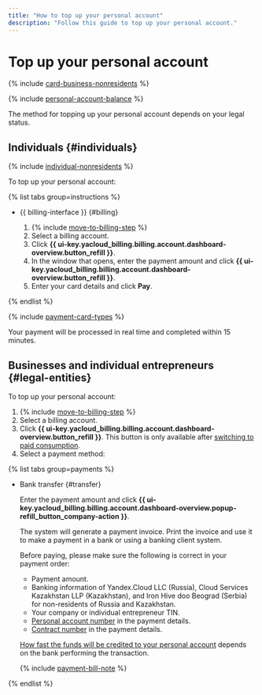 ```yaml
---
title: "How to top up your personal account"
description: "Follow this guide to top up your personal account."
---
```


# Top up your personal account

{% include [card-business-nonresidents](../../_includes/billing/card-business-nonresidents.md) %}

{% include [personal-account-balance](../_includes/personal-account-balance.md) %}


The method for topping up your personal account depends on your legal status.


## Individuals {#individuals}

{% include [individual-nonresidents](../../_includes/billing/individual-nonresidents.md) %}

To top up your personal account:

{% list tabs group=instructions %}

- {{ billing-interface }} {#billing}

   1. {% include [move-to-billing-step](../_includes/move-to-billing-step.md) %}
   1. Select a billing account.
   1. Click **{{ ui-key.yacloud_billing.billing.account.dashboard-overview.button_refill }}**.
   1. In the window that opens, enter the payment amount and click **{{ ui-key.yacloud_billing.billing.account.dashboard-overview.button_refill }}**.
   1. Enter your card details and click **Pay**.

{% endlist %}

{% include [payment-card-types](../../_includes/billing/payment-card-types.md) %}

Your payment will be processed in real time and completed within 15 minutes.

## Businesses and individual entrepreneurs {#legal-entities}


To top up your personal account:

1. {% include [move-to-billing-step](../_includes/move-to-billing-step.md) %}
1. Select a billing account.
1. Click **{{ ui-key.yacloud_billing.billing.account.dashboard-overview.button_refill }}**. This button is only available after [switching to paid consumption](activate-commercial.md).
1. Select a payment method:

{% list tabs group=payments %}

- Bank transfer {#transfer}

   Enter the payment amount and click **{{ ui-key.yacloud_billing.billing.account.dashboard-overview.popup-refill_button_company-action }}**.

   The system will generate a payment invoice. Print the invoice and use it to make a payment in a bank or using a banking client system.

   Before paying, please make sure the following is correct in your payment order:
   * Payment amount.
   * Banking information of Yandex.Cloud LLC (Russia), Cloud Services Kazakhstan LLP (Kazakhstan), and Iron Hive doo Beograd (Serbia) for non-residents of Russia and Kazakhstan.
   * Your company or individual entrepreneur TIN.
   * [Personal account number](../concepts/personal-account.md#id) in the payment details.
   * [Contract number](../concepts/contract.md) in the payment details.

   [How fast the funds will be credited to your personal account](../payment/payment-methods-business.md#limits) depends on the bank performing the transaction.

   {% include [payment-bill-note](../_includes/payment-bill-note.md) %}


{% endlist %}
